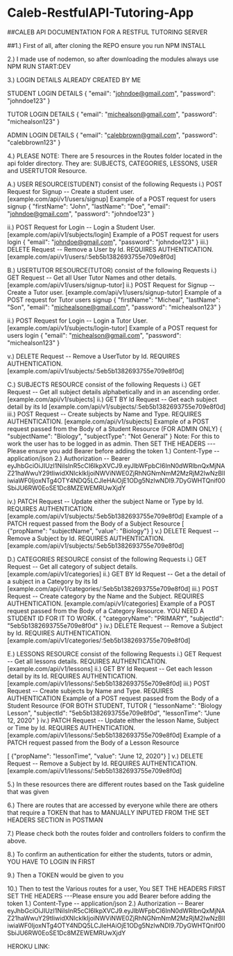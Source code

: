 # Caleb-RestfulAPI-Tutoring-App

##CALEB API DOCUMENTATION FOR A RESTFUL TUTORING SERVER

##1.) First of all, after cloning the REPO ensure you run NPM INSTALL

2.) I made use of nodemon, so after downloading the modules always use NPM RUN START:DEV

3.) LOGIN DETAILS ALREADY CREATED BY ME

STUDENT LOGIN DETAILS
{
	"email": "johndoe@gmail.com",
	"password": "johndoe123"
}

TUTOR LOGIN DETAILS
{
	"email": "michealson@gmail.com",
	"password": "michealson123"
}

ADMIN LOGIN DETAILS
{
	"email": "calebbrown@gmail.com",
	"password": "calebbrown123"
}



4.) PLEASE NOTE: There are 5 resources in the Routes folder located in the api folder directory.
    They are: SUBJECTS, CATEGORIES, LESSONS, USER and USERTUTOR Resource.

A.) USER RESOURCE(STUDENT) consist of the following Requests
i.) POST Request for Signup -- Create a student user. [example.com/api/v1/users/signup]
Example of a POST request for users signup
{
	"firstName": "John",
	"lastName": "Doe",
	"email": "johndoe@gmail.com",
	"password": "johndoe123"
}

ii.) POST Request for Login -- Login a Student User. [example.com/api/v1/subjects/login]
Example of a POST request for users login
{
	"email": "johndoe@gmail.com",
	"password": "johndoe123"
}
iii.) DELETE Request -- Remove a User by Id. REQUIRES AUTHENTICATION. [example.com/api/v1/users/:5eb5b1382693755e709e8f0d]


B.) USERTUTOR RESOURCE(TUTOR) consist of the following Requests
i.) GET Request -- Get all User Tutor Names and other details.[example.com/api/v1/users/signup-tutor]
ii.) POST Request for Signup -- Create a Tutor user. [example.com/api/v1/users/signup-tutor]
Example of a POST request for Tutor users signup
{
	"firstName": "Micheal",
	"lastName": "Son",
	"email": "michealsone@gmail.com",
	"password": "michealson123"
}

ii.) POST Request for Login -- Login a Tutor User. [example.com/api/v1/subjects/login-tutor]
Example of a POST request for users login
{
	"email": "michealson@gmail.com",
	"password": "michealson123"
}

v.) DELETE Request -- Remove a UserTutor by Id. REQUIRES AUTHENTICATION. [example.com/api/v1/subjects/:5eb5b1382693755e709e8f0d]



C.) SUBJECTS RESOURCE consist of the following Requests
i.) GET Request -- Get all subject details alphabetically and in an ascending order.[example.com/api/v1/subjects]
ii.) GET BY Id Request -- Get each subject detail by its Id [example.com/api/v1/subjects/:5eb5b1382693755e709e8f0d]
iii.) POST Request -- Create subjects by Name and Type. REQUIRES AUTHENTICATION. [example.com/api/v1/subjects]
Example of a POST request passed from the Body of a Student Resource (FOR ADMIN ONLY)
{
	"subjectName": "Biology",
	"subjectType": "Not General"
}
Note: For this to work the user has to be logged in as admin. Then
SET THE HEADERS ---Please ensure you add Bearer before adding the token
1.) Content-Type -- application/json
2.) Authorization -- Bearer eyJhbGciOiJIUzI1NiIsInR5cCI6IkpXVCJ9.eyJlbWFpbCI6InN0dWRlbnQxMjNAZ21haWwuY29tIiwidXNlcklkIjoiNWViNWE0ZjRhNGNmNmM2MzRjM2IwNzBlIiwiaWF0IjoxNTg4OTY4NDQ5LCJleHAiOjE1ODg5NzIwNDl9.7DyGWHTQnif00SbiJU6RW0EoSE1Dc8MZEWEMRUwXjdY

iv.) PATCH Request -- Update either the subject Name or Type by Id. REQUIRES AUTHENTICATION. [example.com/api/v1/subjects/:5eb5b1382693755e709e8f0d]
Example of a PATCH request passed from the Body of a Subject Resource 
[
	{"propName": "subjectName", "value": "Biology"}
]
v.) DELETE Request -- Remove a Subject by Id. REQUIRES AUTHENTICATION. [example.com/api/v1/subjects/:5eb5b1382693755e709e8f0d]


D.) CATEGORIES RESOURCE consist of the following Requests
i.) GET Request -- Get all category of subject details.[example.com/api/v1/categories]
ii.) GET BY Id Request -- Get a the detail of a subject in a Category by its Id [example.com/api/v1/categories/:5eb5b1382693755e709e8f0d]
iii.) POST Request -- Create category by the Name and the Subject. REQUIRES AUTHENTICATION. [example.com/api/v1/categories]
Example of a POST request passed from the Body of a Category Resource. YOU NEED A STUDENT ID FOR IT TO WORK.
{
	"categoryName": "PRIMARY",
	"subjectId": "5eb5b1382693755e709e8f0d"
}
iv.) DELETE Request -- Remove a Subject by Id. REQUIRES AUTHENTICATION. [example.com/api/v1/categories/:5eb5b1382693755e709e8f0d]



E.) LESSONS RESOURCE consist of the following Requests
i.) GET Request -- Get all lessons details. REQUIRES AUTHENTICATION. [example.com/api/v1/lessons]
ii.) GET BY Id Request -- Get each lesson detail by its Id. REQUIRES AUTHENTICATION. [example.com/api/v1/lessons/:5eb5b1382693755e709e8f0d]
iii.) POST Request -- Create subjects by Name and Type. REQUIRES AUTHENTICATION
Example of a POST request passed from the Body of a Student Resource (FOR BOTH STUDENT, TUTOR
{
	"lessonName": "Biology Lesson",
	"subjectId": "5eb5b1382693755e709e8f0d",
	"lessonTime": "June 12, 2020"
}
iv.) PATCH Request -- Update either the lesson Name, Subject or Time by Id. REQUIRES AUTHENTICATION. [example.com/api/v1/lessons/:5eb5b1382693755e709e8f0d]
Example of a PATCH request passed from the Body of a Lesson Resource

[
	{"propName": "lessonTime", "value": "June 12, 2020"}
]
v.) DELETE Request -- Remove a Subject by Id. REQUIRES AUTHENTICATION. [example.com/api/v1/lessons/:5eb5b1382693755e709e8f0d]



5.) In these resources there are different routes based on the Task guideline that was given

6.) There are routes that are accessed by everyone while there are others that require a TOKEN that has to MANUALLY INPUTED FROM THE SET HEADERS SECTION in POSTMAN

7.) Please check both the routes folder and controllers folders to confirm the above. 

8.) To confirm an authentication for either the students, tutors or admin, YOU HAVE TO LOGIN IN FIRST

9.) Then a TOKEN would be given to you

10.) Then to test the Various routes for a user, You SET THE HEADERS FIRST 
SET THE HEADERS ---Please ensure you add Bearer before adding the token
1.) Content-Type -- application/json
2.) Authorization -- Bearer eyJhbGciOiJIUzI1NiIsInR5cCI6IkpXVCJ9.eyJlbWFpbCI6InN0dWRlbnQxMjNAZ21haWwuY29tIiwidXNlcklkIjoiNWViNWE0ZjRhNGNmNmM2MzRjM2IwNzBlIiwiaWF0IjoxNTg4OTY4NDQ5LCJleHAiOjE1ODg5NzIwNDl9.7DyGWHTQnif00SbiJU6RW0EoSE1Dc8MZEWEMRUwXjdY




HEROKU LINK: 
